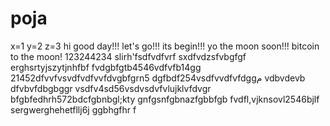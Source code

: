 # poja
x=1
y=2
z=3
hi
good day!!!
let's go!!!
its begin!!!
yo the moon soon!!!
bitcoin to the moon!
123244234
slirh'fsdfvdfvrf
sxdfvdzsfvbgfgf
erghsrtyjszytjnhfbf
fvdgbfgtb4546vdfvfb14gg
21452dfvvfvsvdfvdfvvfdvgbfgrn5
dgfbdf254vsdfvvdfvfdggم
vdbvdevb dfvbvfdbgbggr
vsdfv4sd56vsdvsdvfvlujklvfdvgr
bfgbfedhrh572bdcfgbnbgl;kty
 gnfgsnfgbnazfgbbfgb
fvdfl,vjknsovl2546bjlf
sergwerghehetfllj6j
ggbhgfhr
f
